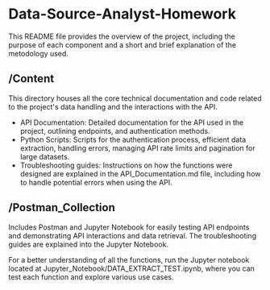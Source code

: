 # Data-Source-Analyst-Homework
This README file provides the overview of the project, including the purpose of each component and a short and brief explanation of the metodology used.

## /Content 

This directory houses all the core technical documentation and code related to the project's data handling and the interactions with the API.

* API Documentation: Detailed documentation for the API used in the project, outlining endpoints, and authentication methods.
* Python Scripts: Scripts for the authentication process, efficient data extraction, handling errors, managing API rate limits and pagination for large datasets.
* Troubleshooting guides: Instructions on how the functions were designed are explained in the API_Documentation.md file, including how to handle potential errors when using the API.


## /Postman_Collection
Includes Postman and Jupyter Notebook for easily testing API endpoints and demonstrating API interactions and data retrieval.
The troubleshooting guides are explained into the Jupyter Notebook.

For a better understanding of all the functions, run the Jupyter notebook located at Jupyter_Notebook/DATA_EXTRACT_TEST.ipynb, where you can test each function and explore various use cases.